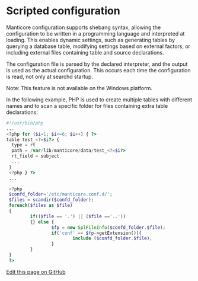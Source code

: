 # Scripted configuration

Manticore configuration supports shebang syntax, allowing the configuration to be written in a programming language and interpreted at loading. This enables dynamic settings, such as generating tables by querying a database table, modifying settings based on external factors, or including external files containing table and source declarations.

The configuration file is parsed by the declared interpreter, and the output is used as the actual configuration. This occurs each time the configuration is read, not only at searchd startup.

Note: This feature is not available on the Windows platform.

In the following example, PHP is used to create multiple tables with different names and to scan a specific folder for files containing extra table declarations:

```php
#!/usr/bin/php
...
<?php for ($i=1; $i<=6; $i++) { ?>
table test_<?=$i?> {
  type = rt
  path = /var/lib/manticore/data/test_<?=$i?>
  rt_field = subject
  ...
 }
 <?php } ?>
 ...

 <?php
 $confd_folder='/etc/manticore.conf.d/';
 $files = scandir($confd_folder);
 foreach($files as $file)
 {
         if(($file == '.') || ($file =='..'))
         {} else {
                 $fp = new SplFileInfo($confd_folder.$file);
                 if('conf' == $fp->getExtension()){
                         include ($confd_folder.$file);
                 }
         }
 }
 ?>
```

[Edit this page on GitHub](https://github.com/manticoresoftware/manticoresearch/tree/master/manual/Server_settings/Scripted_configuration.md)

<!-- proofread -->